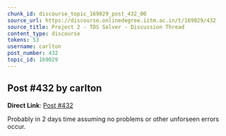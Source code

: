 ```yaml
---
chunk_id: discourse_topic_169029_post_432_00
source_url: https://discourse.onlinedegree.iitm.ac.in/t/169029/432
source_title: Project 2 - TDS Solver - Discussion Thread
content_type: discourse
tokens: 53
username: carlton
post_number: 432
topic_id: 169029
---
```


## Post #432 by carlton

**Direct Link**: [Post #432](https://discourse.onlinedegree.iitm.ac.in/t/169029/432)

Probably in 2 days time assuming no problems or other unforseen errors occur.
